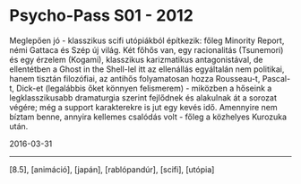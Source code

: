 # Psycho-Pass S01 - 2012

Meglepően jó - klasszikus scifi utópiákból építkezik: főleg Minority Report, némi Gattaca és Szép új világ. Két főhős van, egy racionalitás (Tsunemori) és egy érzelem (Kogami), klasszikus karizmatikus antagonistával, de ellentétben a Ghost in the Shell-lel itt az ellenállás egyáltalán nem politikai, hanem tisztán filozófiai, az antihős folyamatosan hozza Rousseau-t, Pascal-t, Dick-et (legalábbis őket könnyen felismerem) - miközben a hőseink a legklasszikusabb dramaturgia szerint fejlődnek és alakulnak át a sorozat végére; még a support karakterekre is jut egy kevés idő. Amennyire nem bíztam benne, annyira kellemes csalódás volt - főleg a közhelyes Kurozuka után.

2016-03-31 

----

[8.5], [animáció], [japán], [rablópandúr], [scifi], [utópia]